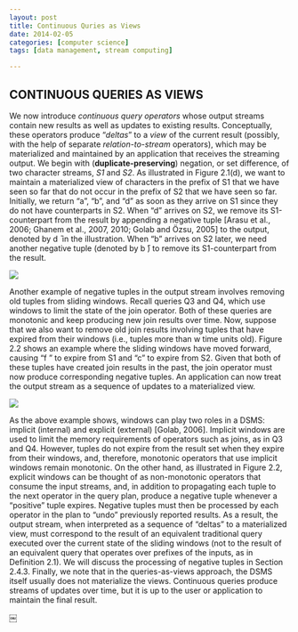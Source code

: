 ```yaml
---
layout: post
title: Continuous Quries as Views
date: 2014-02-05
categories: [computer science]
tags: [data management, stream computing]

---
```


CONTINUOUS QUERIES AS VIEWS
---

We now introduce *continuous query operators* whose output streams contain new results as well as updates to existing results. Conceptually, these operators produce “*deltas*” to a *view* of the current result (possibly, with the help of separate *relation-to-stream* operators), which may be materialized and maintained by an application that receives the streaming output.We begin with (**duplicate-preserving**) negation, or set difference, of two character streams, *S1* and *S2*. As illustrated in Figure 2.1(d), we want to maintain a materialized view of characters in the prefix of S1 that we have seen so far that do not occur in the prefix of S2 that we have seen so far. Initially, we return “a”, “b”, and “d” as soon as they arrive on S1 since they do not have counterparts in S2. When “d” arrives on S2, we remove its S1-counterpart from the result by appending a negative tuple [Arasu et al., 2006; Ghanem et al., 2007, 2010; Golab and Özsu, 2005] to the output, denoted by d ̄ in the illustration. When “b” arrives on S2 later, we need another negative tuple (denoted by b ̄) to remove its S1-counterpart from the result.![](http://sungsoo.github.com/images/continuousquery.png)
Another example of negative tuples in the output stream involves removing old tuples from sliding windows. Recall queries Q3 and Q4, which use windows to limit the state of the join operator. Both of these queries are monotonic and keep producing new join results over time. Now, suppose that we also want to remove old join results involving tuples that have expired from their windows (i.e., tuples more than w time units old). Figure 2.2 shows an example where the sliding windows have moved forward, causing “f ” to expire from S1 and “c” to expire from S2. Given that both of these tuples have created join results in the past, the join operator must now produce corresponding negative tuples. An application can now treat the output stream as a sequence of updates to a materialized view.
![](http://sungsoo.github.com/images/materializedview.png)
As the above example shows, windows can play two roles in a DSMS: implicit (internal) and explicit (external) [Golab, 2006]. Implicit windows are used to limit the memory requirements of operators such as joins, as in Q3 and Q4. However, tuples do not expire from the result set when they expire from their windows, and, therefore, monotonic operators that use implicit windows remain monotonic. On the other hand, as illustrated in Figure 2.2, explicit windows can be thought of as non-monotonic operators that consume the input streams, and, in addition to propagating each tuple to the next operator in the query plan, produce a negative tuple whenever a “positive” tuple expires. Negative tuples must then be processed by each operator in the plan to “undo” previously reported results. As a result, the output stream, when interpreted as a sequence of “deltas” to a materialized view, must correspond to the result of an equivalent traditional query executed over the current state of the sliding windows (not to the result of an equivalent query that operates over prefixes of the inputs, as in Definition 2.1). We will discuss the processing of negative tuples in Section 2.4.3.Finally, we note that in the queries-as-views approach, the DSMS itself usually does not materialize the views. Continuous queries produce streams of updates over time, but it is up to the user or application to maintain the final result.￼
